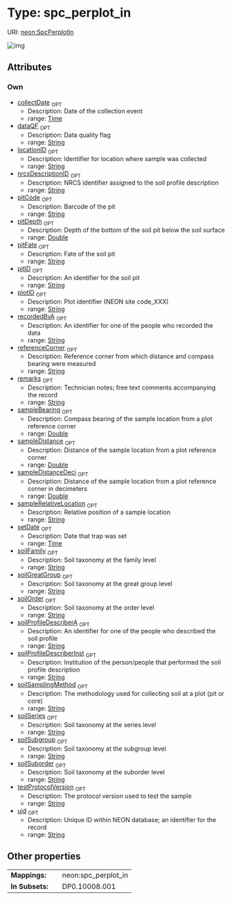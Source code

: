 
# Type: spc_perplot_in




URI: [neon:SpcPerplotIn](https://data.neonscience.org/SpcPerplotIn)


![img](http://yuml.me/diagram/nofunky;dir:TB/class/[SpcPerplotIn&#124;uid:string%20%3F;plotID:string%20%3F;remarks:string%20%3F;setDate:time%20%3F;collectDate:time%20%3F;pitID:string%20%3F;pitDepth:double%20%3F;recordedByA:string%20%3F;soilProfileDescriberA:string%20%3F;soilProfileDescriberInst:string%20%3F;nrcsDescriptionID:string%20%3F;soilSeries:string%20%3F;soilFamily:string%20%3F;soilSubgroup:string%20%3F;soilGreatGroup:string%20%3F;soilSuborder:string%20%3F;soilOrder:string%20%3F;testProtocolVersion:string%20%3F;locationID:string%20%3F;dataQF:string%20%3F;pitCode:string%20%3F;pitFate:string%20%3F;referenceCorner:string%20%3F;sampleBearing:double%20%3F;sampleDistance:double%20%3F;sampleDistanceDeci:double%20%3F;sampleRelativeLocation:string%20%3F;soilSamplingMethod:string%20%3F])

## Attributes


### Own

 * [collectDate](collectDate.md)  <sub>OPT</sub>
    * Description: Date of the collection event
    * range: [Time](types/Time.md)
 * [dataQF](dataQF.md)  <sub>OPT</sub>
    * Description: Data quality flag
    * range: [String](types/String.md)
 * [locationID](locationID.md)  <sub>OPT</sub>
    * Description: Identifier for location where sample was collected
    * range: [String](types/String.md)
 * [nrcsDescriptionID](nrcsDescriptionID.md)  <sub>OPT</sub>
    * Description: NRCS identifier assigned to the soil profile description
    * range: [String](types/String.md)
 * [pitCode](pitCode.md)  <sub>OPT</sub>
    * Description: Barcode of the pit
    * range: [String](types/String.md)
 * [pitDepth](pitDepth.md)  <sub>OPT</sub>
    * Description: Depth of the bottom of the soil pit below the soil surface
    * range: [Double](types/Double.md)
 * [pitFate](pitFate.md)  <sub>OPT</sub>
    * Description: Fate of the soil pit
    * range: [String](types/String.md)
 * [pitID](pitID.md)  <sub>OPT</sub>
    * Description: An identifier for the soil pit
    * range: [String](types/String.md)
 * [plotID](plotID.md)  <sub>OPT</sub>
    * Description: Plot identifier (NEON site code_XXX)
    * range: [String](types/String.md)
 * [recordedByA](recordedByA.md)  <sub>OPT</sub>
    * Description: An identifier for one of the people who recorded the data
    * range: [String](types/String.md)
 * [referenceCorner](referenceCorner.md)  <sub>OPT</sub>
    * Description: Reference corner from which distance and compass bearing were measured
    * range: [String](types/String.md)
 * [remarks](remarks.md)  <sub>OPT</sub>
    * Description: Technician notes; free text comments accompanying the record
    * range: [String](types/String.md)
 * [sampleBearing](sampleBearing.md)  <sub>OPT</sub>
    * Description: Compass bearing of the sample location from a plot reference corner
    * range: [Double](types/Double.md)
 * [sampleDistance](sampleDistance.md)  <sub>OPT</sub>
    * Description: Distance of the sample location from a plot reference corner
    * range: [Double](types/Double.md)
 * [sampleDistanceDeci](sampleDistanceDeci.md)  <sub>OPT</sub>
    * Description: Distance of the sample location from a plot reference corner in decimeters
    * range: [Double](types/Double.md)
 * [sampleRelativeLocation](sampleRelativeLocation.md)  <sub>OPT</sub>
    * Description: Relative position of a sample location
    * range: [String](types/String.md)
 * [setDate](setDate.md)  <sub>OPT</sub>
    * Description: Date that trap was set
    * range: [Time](types/Time.md)
 * [soilFamily](soilFamily.md)  <sub>OPT</sub>
    * Description: Soil taxonomy at the family level
    * range: [String](types/String.md)
 * [soilGreatGroup](soilGreatGroup.md)  <sub>OPT</sub>
    * Description: Soil taxonomy at the great group level
    * range: [String](types/String.md)
 * [soilOrder](soilOrder.md)  <sub>OPT</sub>
    * Description: Soil taxonomy at the order level
    * range: [String](types/String.md)
 * [soilProfileDescriberA](soilProfileDescriberA.md)  <sub>OPT</sub>
    * Description: An identifier for one of the people who described the soil profile
    * range: [String](types/String.md)
 * [soilProfileDescriberInst](soilProfileDescriberInst.md)  <sub>OPT</sub>
    * Description: Institution of the person/people that performed the soil profile description
    * range: [String](types/String.md)
 * [soilSamplingMethod](soilSamplingMethod.md)  <sub>OPT</sub>
    * Description: The methodology used for collecting soil at a plot (pit or core)
    * range: [String](types/String.md)
 * [soilSeries](soilSeries.md)  <sub>OPT</sub>
    * Description: Soil taxonomy at the series level
    * range: [String](types/String.md)
 * [soilSubgroup](soilSubgroup.md)  <sub>OPT</sub>
    * Description: Soil taxonomy at the subgroup level
    * range: [String](types/String.md)
 * [soilSuborder](soilSuborder.md)  <sub>OPT</sub>
    * Description: Soil taxonomy at the suborder level
    * range: [String](types/String.md)
 * [testProtocolVersion](testProtocolVersion.md)  <sub>OPT</sub>
    * Description: The protocol version used to test the sample
    * range: [String](types/String.md)
 * [uid](uid.md)  <sub>OPT</sub>
    * Description: Unique ID within NEON database; an identifier for the record
    * range: [String](types/String.md)

## Other properties

|  |  |  |
| --- | --- | --- |
| **Mappings:** | | neon:spc_perplot_in |
| **In Subsets:** | | DP0.10008.001 |

